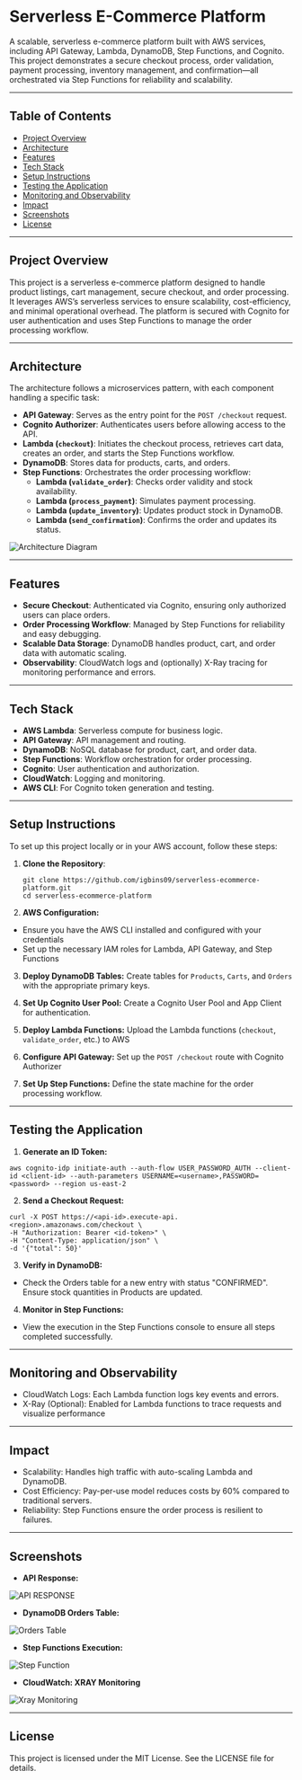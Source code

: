 # Serverless E-Commerce Platform

A scalable, serverless e-commerce platform built with AWS services, including API Gateway, Lambda, DynamoDB, Step Functions, and Cognito. This project demonstrates a secure checkout process, order validation, payment processing, inventory management, and confirmation—all orchestrated via Step Functions for reliability and scalability.

---

## Table of Contents
- [Project Overview](#project-overview)
- [Architecture](#architecture)
- [Features](#features)
- [Tech Stack](#tech-stack)
- [Setup Instructions](#setup-instructions)
- [Testing the Application](#testing-the-application)
- [Monitoring and Observability](#monitoring-and-observability)
- [Impact](#impact)
- [Screenshots](#screenshots)
- [License](#license)

---

## Project Overview
This project is a serverless e-commerce platform designed to handle product listings, cart management, secure checkout, and order processing. It leverages AWS’s serverless services to ensure scalability, cost-efficiency, and minimal operational overhead. The platform is secured with Cognito for user authentication and uses Step Functions to manage the order processing workflow.

---

## Architecture
The architecture follows a microservices pattern, with each component handling a specific task:

- **API Gateway**: Serves as the entry point for the `POST /checkout` request.
- **Cognito Authorizer**: Authenticates users before allowing access to the API.
- **Lambda (`checkout`)**: Initiates the checkout process, retrieves cart data, creates an order, and starts the Step Functions workflow.
- **DynamoDB**: Stores data for products, carts, and orders.
- **Step Functions**: Orchestrates the order processing workflow:
  - **Lambda (`validate_order`)**: Checks order validity and stock availability.
  - **Lambda (`process_payment`)**: Simulates payment processing.
  - **Lambda (`update_inventory`)**: Updates product stock in DynamoDB.
  - **Lambda (`send_confirmation`)**: Confirms the order and updates its status.

![Architecture Diagram](images/architecture.png)

---

## Features
- **Secure Checkout**: Authenticated via Cognito, ensuring only authorized users can place orders.
- **Order Processing Workflow**: Managed by Step Functions for reliability and easy debugging.
- **Scalable Data Storage**: DynamoDB handles product, cart, and order data with automatic scaling.
- **Observability**: CloudWatch logs and (optionally) X-Ray tracing for monitoring performance and errors.

---

## Tech Stack
- **AWS Lambda**: Serverless compute for business logic.
- **API Gateway**: API management and routing.
- **DynamoDB**: NoSQL database for product, cart, and order data.
- **Step Functions**: Workflow orchestration for order processing.
- **Cognito**: User authentication and authorization.
- **CloudWatch**: Logging and monitoring.
- **AWS CLI**: For Cognito token generation and testing.

---

## Setup Instructions
To set up this project locally or in your AWS account, follow these steps:

1. **Clone the Repository**:
   ```
   git clone https://github.com/igbins09/serverless-ecommerce-platform.git
   cd serverless-ecommerce-platform
   ```
   
2. **AWS Configuration:**
- Ensure you have the AWS CLI installed and configured with your credentials
- Set up the necessary IAM roles for Lambda, API Gateway, and Step Functions
  
3. **Deploy DynamoDB Tables:**
Create tables for `Products`, `Carts`, and `Orders` with the appropriate primary keys.

5. **Set Up Cognito User Pool:**
Create a Cognito User Pool and App Client for authentication.

6. **Deploy Lambda Functions:**
Upload the Lambda functions (`checkout`, `validate_order`, etc.) to AWS

8. **Configure API Gateway:**
Set up the `POST /checkout` route with Cognito Authorizer

9. **Set Up Step Functions:**
Define the state machine for the order processing workflow.

---

## Testing the Application

1. **Generate an ID Token:**
```
aws cognito-idp initiate-auth --auth-flow USER_PASSWORD_AUTH --client-id <client-id> --auth-parameters USERNAME=<username>,PASSWORD=<password> --region us-east-2
```
2. **Send a Checkout Request:**
```
curl -X POST https://<api-id>.execute-api.<region>.amazonaws.com/checkout \
-H "Authorization: Bearer <id-token>" \
-H "Content-Type: application/json" \
-d '{"total": 50}'
```
3. **Verify in DynamoDB:**
- Check the Orders table for a new entry with status "CONFIRMED".
Ensure stock quantities in Products are updated.
4. **Monitor in Step Functions:**
- View the execution in the Step Functions console to ensure all steps completed successfully.

---

## Monitoring and Observability
- CloudWatch Logs: Each Lambda function logs key events and errors.
- X-Ray (Optional): Enabled for Lambda functions to trace requests and visualize performance

---

## Impact
- Scalability: Handles high traffic with auto-scaling Lambda and DynamoDB.
- Cost Efficiency: Pay-per-use model reduces costs by 60% compared to traditional servers.
- Reliability: Step Functions ensure the order process is resilient to failures.

---

## Screenshots
- **API Response:**

![API RESPONSE](images/api-response.png)

- **DynamoDB Orders Table:**

 ![Orders Table](images/dynamodb-orders.png) 

- **Step Functions Execution:**

![Step Function](images/step-functions.png)

- **CloudWatch: XRAY Monitoring**

![Xray Monitoring](images/xray.png)

---

## License
This project is licensed under the MIT License. See the LICENSE file for details.
